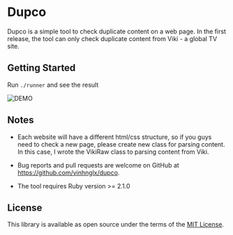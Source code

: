 # Dupco

Dupco is a simple tool to check duplicate content on a web page. In the first release, the tool can only check duplicate content from Viki - a global TV site.

## Getting Started

Run `./runner` and see the result

![DEMO](http://g.recordit.co/HYRLJdAot5.gif)

## Notes

- Each website will have a different html/css structure, so if you guys need to check a new page, please create new class for parsing content.
In this case, I wrote the VikiRaw class to parsing content from Viki.

- Bug reports and pull requests are welcome on GitHub at https://github.com/vinhnglx/dupco.

- The tool requires Ruby version >= 2.1.0

## License

This library is available as open source under the terms of the [MIT License](http://opensource.org/licenses/MIT).

